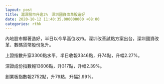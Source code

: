 ```yaml
---
layout: post
title: 滬深股市升逾2%　深圳國資改革股造好
date: 2020-10-12 11:40:35.000000000 +08:00
categories: rthk
---
```


內地股市顯著造好，半日以今早高位收市。深圳改革試點方案出台，深圳國資改革、數碼貨幣股份急升。

上證指數升穿3300點水平，半日收報3346點，升74點，升幅2.27%。

深證成份指數報13606點，升317點，升幅2.39%。

創業板指數報2752點，升79點，升幅2.99%。

